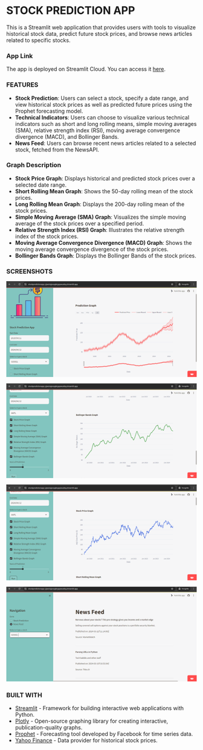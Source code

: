 # STOCK PREDICTION APP

This is a Streamlit web application that provides users with tools to visualize historical stock data, predict future stock prices, and browse news articles related to specific stocks.

### App Link

The app is deployed on Streamlit Cloud. You can access it [here](https://stockpredictonapp-jzjwziqipvqqkrgxpwuxbq.streamlit.app/).


### FEATURES

- **Stock Prediction**: Users can select a stock, specify a date range, and view historical stock prices as well as predicted future prices using the Prophet forecasting model.
- **Technical Indicators**: Users can choose to visualize various technical indicators such as short and long rolling means, simple moving averages (SMA), relative strength index (RSI), moving average convergence divergence (MACD), and Bollinger Bands.
- **News Feed**: Users can browse recent news articles related to a selected stock, fetched from the NewsAPI.

### Graph Description

- **Stock Price Graph**: Displays historical and predicted stock prices over a selected date range.
- **Short Rolling Mean Graph**: Shows the 50-day rolling mean of the stock prices.
- **Long Rolling Mean Graph**: Displays the 200-day rolling mean of the stock prices.
- **Simple Moving Average (SMA) Graph**: Visualizes the simple moving average of the stock prices over a specified period.
- **Relative Strength Index (RSI) Graph**: Illustrates the relative strength index of the stock prices.
- **Moving Average Convergence Divergence (MACD) Graph**: Shows the moving average convergence divergence of the stock prices.
- **Bollinger Bands Graph**: Displays the Bollinger Bands of the stock prices.


### SCREENSHOTS

![App Screenshot](https://github.com/Jit-12/Stock_Predicton_App/blob/master/Screenshots/Screenshot%20(118).png)


![App Screenshot](https://github.com/Jit-12/Stock_Predicton_App/blob/master/Screenshots/Screenshot%20(116).png)


![App Screenshot](https://github.com/Jit-12/Stock_Predicton_App/blob/master/Screenshots/Screenshot%20(114).png)


![App Screenshot](https://github.com/Jit-12/Stock_Predicton_App/blob/master/Screenshots/Screenshot%20(117).png)

### BUILT WITH

- [Streamlit](https://streamlit.io/) - Framework for building interactive web applications with Python.
- [Plotly](https://plotly.com/python/) - Open-source graphing library for creating interactive, publication-quality graphs.
- [Prophet](https://facebook.github.io/prophet/) - Forecasting tool developed by Facebook for time series data.
- [Yahoo Finance](https://finance.yahoo.com/) - Data provider for historical stock prices.



